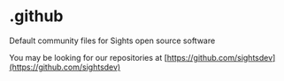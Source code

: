 # .github
Default community files for Sights open source software

You may be looking for our repositories at [https://github.com/sightsdev](https://github.com/sightsdev)
